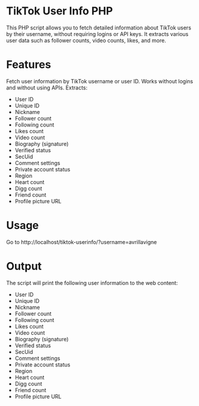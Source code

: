 # TikTok User Info PHP
This PHP script allows you to fetch detailed information about TikTok users by their username, without requiring logins or API keys. It extracts various user data such as follower counts, video counts, likes, and more.

# Features
Fetch user information by TikTok username or user ID.
Works without logins and without using APIs.
Extracts:
* User ID
* Unique ID
* Nickname
* Follower count
* Following count
* Likes count
* Video count
* Biography (signature)
* Verified status
* SecUid
* Comment settings
* Private account status
* Region
* Heart count
* Digg count
* Friend count
* Profile picture URL

# Usage
Go to http://localhost/tiktok-userinfo/?username=avrillavigne

# Output
The script will print the following user information to the web content:
* User ID
* Unique ID
* Nickname
* Follower count
* Following count
* Likes count
* Video count
* Biography (signature)
* Verified status
* SecUid
* Comment settings
* Private account status
* Region
* Heart count
* Digg count
* Friend count
* Profile picture URL


